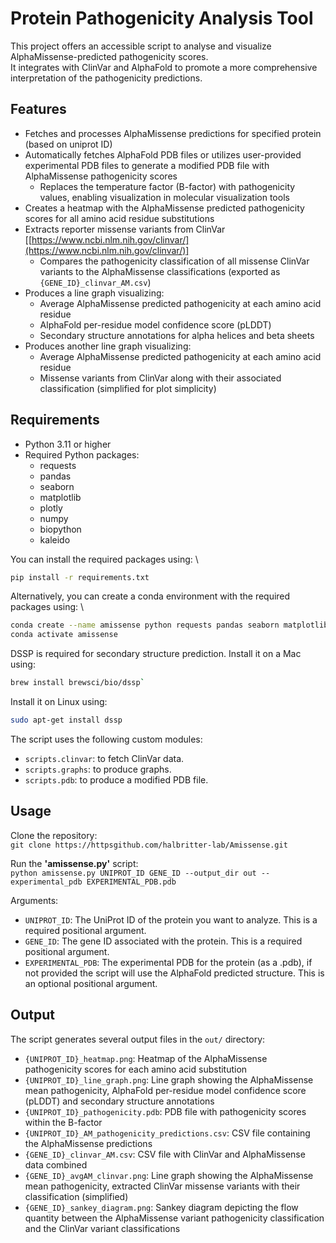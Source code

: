 # Protein Pathogenicity Analysis Tool

This project offers an accessible script to analyse and visualize AlphaMissense-predicted pathogenicity scores. \
It integrates with ClinVar and AlphaFold to promote a more comprehensive interpretation of the pathogenicity predictions.

## Features

- Fetches and processes AlphaMissense predictions for specified protein (based on uniprot ID)
- Automatically fetches AlphaFold PDB files or utilizes user-provided experimental PDB files to generate a modified PDB file with AlphaMissense pathogenicity scores
  - Replaces the temperature factor (B-factor) with pathogenicity values, enabling visualization in molecular visualization tools
- Creates a heatmap with the AlphaMissense predicted pathogenicity scores for all amino acid residue substitutions
- Extracts reporter missense variants from ClinVar [[https://www.ncbi.nlm.nih.gov/clinvar/](https://www.ncbi.nlm.nih.gov/clinvar/)]
  - Compares the pathogenicity classification of all missense ClinVar variants to the AlphaMissense classifications (exported as `{GENE_ID}_clinvar_AM.csv`)
- Produces a line graph visualizing:
  - Average AlphaMissense predicted pathogenicity at each amino acid residue
  - AlphaFold per-residue model confidence score (pLDDT)
  - Secondary structure annotations for alpha helices and beta sheets
- Produces another line graph visualizing:
  - Average AlphaMissense predicted pathogenicity at each amino acid residue
  - Missense variants from ClinVar along with their associated classification (simplified for plot simplicity)


## Requirements

- Python 3.11 or higher
- Required Python packages:
  - requests
  - pandas
  - seaborn
  - matplotlib
  - plotly
  - numpy
  - biopython
  - kaleido

You can install the required packages using: \
```bash
pip install -r requirements.txt
```

Alternatively, you can create a conda environment with the required packages using: \
```bash
conda create --name amissense python requests pandas seaborn matplotlib plotly numpy biopython conda-forge::python-kaleido salilab::dssp
conda activate amissense
```

DSSP is required for secondary structure prediction.
Install it on a Mac using:
```bash
brew install brewsci/bio/dssp`
```

Install it on Linux using:
```bash
sudo apt-get install dssp
```

The script uses the following custom modules:
  - `scripts.clinvar`: to fetch ClinVar data. 
  - `scripts.graphs`: to produce graphs. 
  - `scripts.pdb`: to produce a modified PDB file. 


## Usage
Clone the repository: \
`git clone https://httpsgithub.com/halbritter-lab/Amissense.git`

Run the **'amissense.py'** script: \
`python amissense.py UNIPROT_ID GENE_ID --output_dir out --experimental_pdb EXPERIMENTAL_PDB.pdb`

Arguments:
- `UNIPROT_ID`: The UniProt ID of the protein you want to analyze. This is a required positional argument.
- `GENE_ID`: The gene ID associated with the protein. This is a required positional argument.
- `EXPERIMENTAL_PDB`: The experimental PDB for the protein (as a .pdb), if not provided the script will use the AlphaFold predicted structure. This is an optional positional argument.

## Output

The script generates several output files in the `out/` directory:

- `{UNIPROT_ID}_heatmap.png`: Heatmap of the AlphaMissense pathogenicity scores for each amino acid substitution
- `{UNIPROT_ID}_line_graph.png`: Line graph showing the AlphaMissense mean pathogenicity, AlphaFold per-residue model confidence score (pLDDT) and secondary structure annotations
- `{UNIPROT_ID}_pathogenicity.pdb`: PDB file with pathogenicity scores within the B-factor
- `{UNIPROT_ID}_AM_pathogenicity_predictions.csv`: CSV file containing the AlphaMissense predictions
- `{GENE_ID}_clinvar_AM.csv`: CSV file with ClinVar and AlphaMissense data combined
- `{GENE_ID}_avgAM_clinvar.png`: Line graph showing the AlphaMissense mean pathogenicity, extracted ClinVar missense variants with their classification (simplified)
- `{GENE_ID}_sankey_diagram.png`: Sankey diagram depicting the flow quantity between the AlphaMissense variant pathogenicity classification and the ClinVar variant classifications


